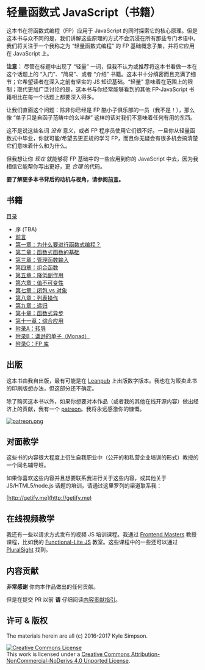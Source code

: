 # 轻量函数式 JavaScript（书籍）

这本书在将函数式编程（FP）应用于 JavaScript 的同时探索它的核心原理。但是这本书与众不同的是，我们讲解这些原理的方式不会沉浸在所有那些专门术语中。我们将关注于一个我称之为 “轻量函数式编程” 的 FP 基础概念子集，并将它应用在 JavaScript 上。

**注意：** 尽管在标题中出现了 “轻量” 一词，但我不认为或推荐将这本书看做一本在这个话题上的 “入门”、“简易”、或者 “介绍” 书籍。这本书十分缜密而且充满了细节；它希望读者在深入之前有坚实的 JS 知识基础。“轻量” 意味着在范围上的限制；取代更加广泛讨论的是，这本书与你经常能够看到的其他 FP-JavaScript 书籍相比在每一个话题上都要深入得多。

让我们直面这个问题：除非你已经是 FP 酷小子俱乐部的一员（我不是！），那么像 “单子只是自函子范畴中的幺半群” 这样的话对我们不意味着任何有用的东西。

这不是说这些名词 *没有* 意义，或者 FP 程序员使用它们很不好。一旦你从轻量函数式中毕业，你就可能/希望去更正规的学习 FP，而且你无疑会有很多机会搞清楚它们意味着什么和为什么。

但我想让你 *现在* 就能够将 FP 基础中的一些应用到你的 JavaScript 中去，因为我相信它能帮你写出更好，更 *合理* 的代码。

**要了解更多本书背后的动机与视角，请参阅[前言](preface.md)。**

## 书籍

[目录](toc.md)

* 序 (TBA)
* [前言](preface.md)
* [第一章：为什么要进行函数式编程？](ch1.md)
* [第二章：函数式函数的基础](ch2.md)
* [第三章：管理函数输入](ch3.md)
* [第四章：组合函数](ch4.md)
* [第五章：降低副作用](ch5.md)
* [第六章：值不可变性](ch6.md)
* [第七章：闭包 vs 对象](ch7.md)
* [第八章：列表操作](ch8.md)
* [第九章：递归](ch9.md)
* [第十章：函数式异步](ch10.md)
* [第十一章：综合应用](ch11.md)
* [附录A：转导](apA.md)
* [附录B：谦逊的单子（Monad）](apB.md)
* [附录C：FP 库](apC.md)

## 出版

这本书由我自出版，最有可能是在 [Leanpub](https://leanpub.com/fljs/) 上出版数字版本。我也在为贩卖此书的印刷版想办法，但这部分还不确定。

除了购买这本书以外，如果你想要对本作品（或者我的其他在线开源内容）做出经济上的贡献，我有一个 [patreon](https://www.patreon.com/getify)。我将永远感激你的慷慨。

<a href="https://www.patreon.com/getify">[![patreon.png](https://s11.postimg.org/axpzguh77/patreon.png)](https://www.patreon.com/getify)</a>

## 对面教学

这些书的内容很大程度上衍生自我职业中（公开的和私营企业培训的形式）教授的一个同名辅导班。

如果你喜欢这些内容并且想要联系我进行关于这些内容，或其他关于 JS/HTML5/node.js 话题的培训，请通过这里罗列的渠道联系我：

[http://getify.me](http://getify.me)

## 在线视频教学

我还有一些以请求方式发布的视频 JS 培训课程。我通过 [Frontend Masters](https://FrontendMasters.com) 教授课程，比如我的 [Functional-Lite JS](https://frontendmasters.com/courses/functional-js-lite/) 教室。这些课程中的一些还可以通过 [PluralSight](https://www.pluralsight.com/search?q=kyle%20simpson&categories=all) 找到。

## 内容贡献

**非常感谢** 你向本作品做出的任何贡献。

但是在提交 PR 以前 **请** 仔细阅读[内容贡献指引](CONTRIBUTING.md)。

## 许可 & 版权

The materials herein are all (c) 2016-2017 Kyle Simpson.

<a rel="license" href="http://creativecommons.org/licenses/by-nc-nd/4.0/"><img alt="Creative Commons License" style="border-width:0" src="https://i.creativecommons.org/l/by-nc-nd/4.0/88x31.png" /></a><br />This work is licensed under a <a rel="license" href="http://creativecommons.org/licenses/by-nc-nd/4.0/">Creative Commons Attribution-NonCommercial-NoDerivs 4.0 Unported License</a>.
